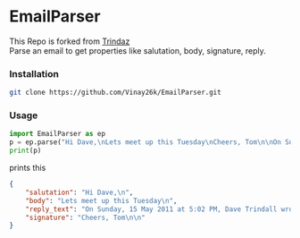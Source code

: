 # EmailParser

This Repo is forked from [Trindaz](https://github.com/Trindaz/EFZP)</br>
Parse an email to get properties like salutation, body, signature, reply.

### Installation

```bash
git clone https://github.com/Vinay26k/EmailParser.git
```

### Usage

```python
import EmailParser as ep
p = ep.parse("Hi Dave,\nLets meet up this Tuesday\nCheers, Tom\n\nOn Sunday, 15 May 2011 at 5:02 PM, Dave Trindall wrote: Hey Tom,\nHow about we get together ...")
print(p)

```

prints this

```json
{
    "salutation": "Hi Dave,\n",
    "body": "Lets meet up this Tuesday\n",
    "reply_text": "On Sunday, 15 May 2011 at 5:02 PM, Dave Trindall wrote: Hey Tom,\nHow about we get together ...",
    "signature": "Cheers, Tom\n\n"
}
```
